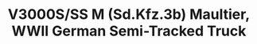 ---
layout: product
title: "V3000S/SS M (Sd.Kfz.3b) Maultier, WWII German Semi-Tracked Truck"
price: "TBA" 
desc: "N/A"
img_path: "/assets/img/ICM 35412.webp"
brand: "N/A"
available: false
special_offer: false
new: false
soon: false
cat: "010000"
subcat: "013600"
subsubcat: "0N/A"
sifra: "ICM 35412"
popular: false
---
